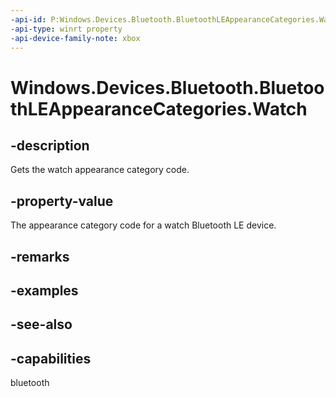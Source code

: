 ```yaml
---
-api-id: P:Windows.Devices.Bluetooth.BluetoothLEAppearanceCategories.Watch
-api-type: winrt property
-api-device-family-note: xbox
---
```


<!-- Property syntax
public ushort Watch { get; }
-->

# Windows.Devices.Bluetooth.BluetoothLEAppearanceCategories.Watch

## -description
Gets the watch appearance category code.

## -property-value
The appearance category code for a watch Bluetooth LE device.

## -remarks

## -examples

## -see-also

## -capabilities
bluetooth
